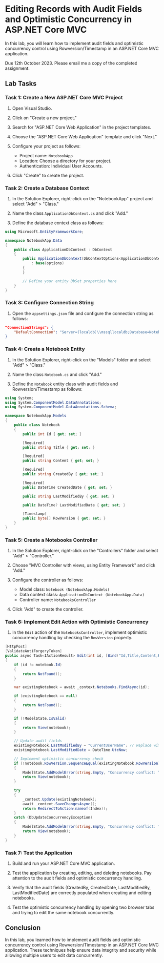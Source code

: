 # Editing Records with Audit Fields and Optimistic Concurrency in ASP.NET Core MVC

In this lab, you will learn how to implement audit fields and optimistic concurrency control using Rowversion/Timestamp in an ASP.NET Core MVC application.

Due 12th October 2023. Please email me a copy of the completed assignment.

## Lab Tasks

### Task 1: Create a New ASP.NET Core MVC Project

1. Open Visual Studio.

2. Click on "Create a new project."

3. Search for "ASP.NET Core Web Application" in the project templates.

4. Choose the "ASP.NET Core Web Application" template and click "Next."

5. Configure your project as follows:
   - Project name: `NotebookApp`
   - Location: Choose a directory for your project.
   - Authentication: Individual User Accounts.

6. Click "Create" to create the project.

### Task 2: Create a Database Context

1. In the Solution Explorer, right-click on the "NotebookApp" project and select "Add" > "Class."

2. Name the class `ApplicationDbContext.cs` and click "Add."

3. Define the database context class as follows:

```csharp
using Microsoft.EntityFrameworkCore;

namespace NotebookApp.Data
{
    public class ApplicationDbContext : DbContext
    {
        public ApplicationDbContext(DbContextOptions<ApplicationDbContext> options)
            : base(options)
        {
        }

        // Define your entity DbSet properties here
    }
}
```

### Task 3: Configure Connection String

1. Open the `appsettings.json` file and configure the connection string as follows:

```json
"ConnectionStrings": {
    "DefaultConnection": "Server=(localdb)\\mssqllocaldb;Database=NotebookAppDb;Trusted_Connection=True;MultipleActiveResultSets=true"
}
```

### Task 4: Create a Notebook Entity

1. In the Solution Explorer, right-click on the "Models" folder and select "Add" > "Class."

2. Name the class `Notebook.cs` and click "Add."

3. Define the `Notebook` entity class with audit fields and Rowversion/Timestamp as follows:

```csharp
using System;
using System.ComponentModel.DataAnnotations;
using System.ComponentModel.DataAnnotations.Schema;

namespace NotebookApp.Models
{
    public class Notebook
    {
        public int Id { get; set; }

        [Required]
        public string Title { get; set; }

        [Required]
        public string Content { get; set; }

        [Required]
        public string CreatedBy { get; set; }

        [Required]
        public DateTime CreatedDate { get; set; }

        public string LastModifiedBy { get; set; }

        public DateTime? LastModifiedDate { get; set; }

        [Timestamp]
        public byte[] RowVersion { get; set; }
    }
}
```

### Task 5: Create a Notebooks Controller

1. In the Solution Explorer, right-click on the "Controllers" folder and select "Add" > "Controller."

2. Choose "MVC Controller with views, using Entity Framework" and click "Add."

3. Configure the controller as follows:
   - Model class: `Notebook (NotebookApp.Models)`
   - Data context class: `ApplicationDbContext (NotebookApp.Data)`
   - Controller name: `NotebooksController`

4. Click "Add" to create the controller.

### Task 6:  Implement Edit Action with Optimistic Concurrency

1. In the `Edit` action of the `NotebooksController`, implement optimistic concurrency handling by checking the `RowVersion` property.

```csharp
[HttpPost]
[ValidateAntiForgeryToken]
public async Task<IActionResult> Edit(int id, [Bind("Id,Title,Content,RowVersion")] Notebook notebook)
{
    if (id != notebook.Id)
    {
        return NotFound();
    }

    var existingNotebook = await _context.Notebooks.FindAsync(id);

    if (existingNotebook == null)
    {
        return NotFound();
    }

    if (!ModelState.IsValid)
    {
        return View(notebook);
    }

    // Update audit fields
    existingNotebook.LastModifiedBy = "CurrentUserName"; // Replace with actual user information
    existingNotebook.LastModifiedDate = DateTime.UtcNow;

    // Implement optimistic concurrency check
    if (!notebook.RowVersion.SequenceEqual(existingNotebook.RowVersion))
    {
        ModelState.AddModelError(string.Empty, "Concurrency conflict: The record has been modified by another user.");
        return View(notebook);
    }

    try
    {
        _context.Update(existingNotebook);
        await _context.SaveChangesAsync();
        return RedirectToAction(nameof(Index));
    }
    catch (DbUpdateConcurrencyException)
    {
        ModelState.AddModelError(string.Empty, "Concurrency conflict: The record has been modified by another user.");
        return View(notebook);
    }
}
```

### Task 7: Test the Application

1. Build and run your ASP.NET Core MVC application.

2. Test the application by creating, editing, and deleting notebooks. Pay attention to the audit fields and optimistic concurrency handling.

3. Verify that the audit fields (CreatedBy, CreatedDate, LastModifiedBy, LastModifiedDate) are correctly populated when creating and editing notebooks.

4. Test the optimistic concurrency handling by opening two browser tabs and trying to edit the same notebook concurrently.

## Conclusion

In this lab, you learned how to implement audit fields and optimistic concurrency control using Rowversion/Timestamp in an ASP.NET Core MVC application. These techniques help ensure data integrity and security while allowing multiple users to edit data concurrently.